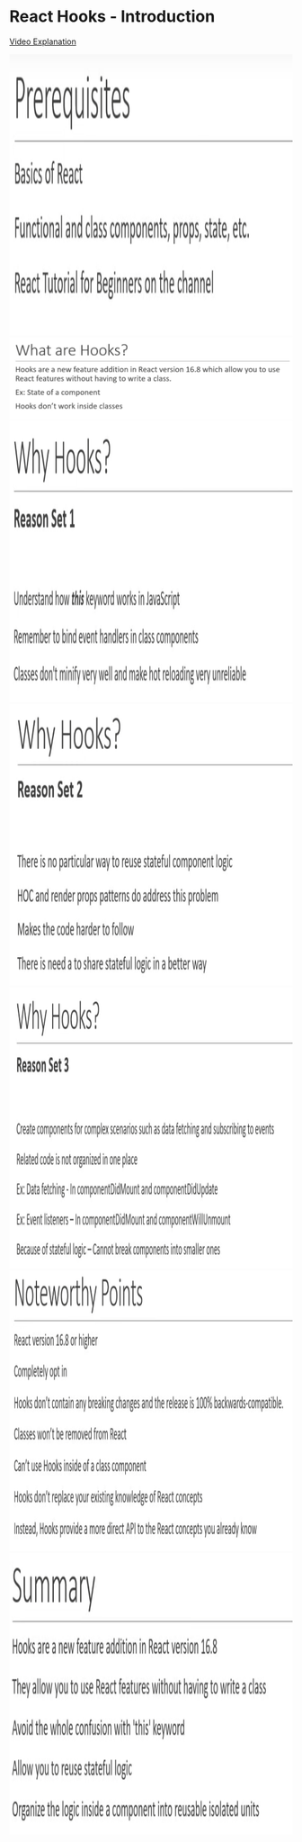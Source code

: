 # React Hooks - Introduction
<a href="https://youtu.be/cF2lQ_gZeA8?si=ixPVrq-_UYrOd-hA" target="_blank">Video Explanation</a></br> 

<img src="Images/44-1 Hooks Pre-requirements.png" width="900" height="500">
<img src="Images/44-1 - What are Hooks.png" >
<img src="Images/44-1 - Why Hooks Reason 1.png" width="900" height="500">
<img src="Images/44-1 - Why Hooks Reason 2.png" width="900" height="500">
<img src="Images/44-1 - Why Hooks Reason 3.png" width="900" height="500">
<img src="Images/44-1 - Hooks - Noteworthy Points.png" width="900" height="500">
<img src="Images/44-1 - Hooks - Summery.png" width="900" height="500">

